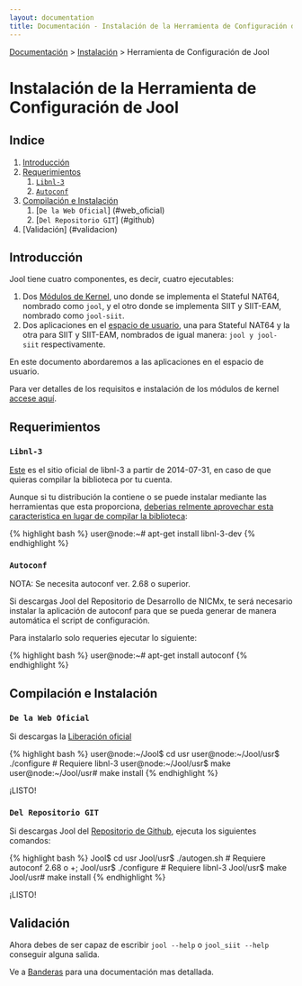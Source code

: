 ```yaml
---
layout: documentation
title: Documentación - Instalación de la Herramienta de Configuración de Jool
---
```


[Documentación](esp-doc-index.html) > [Instalación](esp-doc-index.html#instalacion) > Herramienta de Configuración de Jool

# Instalación de la Herramienta de Configuración de Jool

## Indice

1. [Introducción](#introduccion)
2. [Requerimientos](#requerimientos)
	1. [`Libnl-3`](#libnl-3)
	2. [`Autoconf`](#autoconf)
3. [Compilación e Instalación](#compilacion_instalacion)
	1. [`De la Web Oficial`] (#web_oficial)
	2. [`Del Repositorio GIT`] (#github)
4. [Validación] (#validacion)

## Introducción

Jool tiene cuatro componentes, es decir, cuatro ejecutables:

1. Dos [Módulos de Kernel](https://es.wikipedia.org/wiki/M%C3%B3dulo_de_n%C3%BAcleo), uno donde se implementa el Stateful NAT64, nombrado como `jool`, y el otro donde se implementa SIIT y SIIT-EAM, nombrado como `jool-siit`. 
2. Dos aplicaciones en el [espacio de usuario](http://es.wikipedia.org/wiki/Espacio_de_usuario), una para Stateful NAT64 y la otra para SIIT y SIIT-EAM, nombrados de igual manera: `jool y jool-siit` respectivamente.

En este documento abordaremos a las aplicaciones en el espacio de usuario.

Para ver detalles de los requisitos e instalación de los módulos de kernel [accese aquí](esp-mod-install.html).

## Requerimientos

### `Libnl-3`

[Este](http://www.carisma.slowglass.com/~tgr/libnl/) es el sitio oficial de libnl-3 a partir de 2014-07-31, en caso de que quieras compilar la biblioteca por tu cuenta.

Aunque si tu distribución la contiene o se puede instalar mediante las herramientas que esta proporciona, [deberias relmente aprovechar esta caracteristica en lugar de compilar la biblioteca](http://www.carisma.slowglass.com/~tgr/libnl/):

{% highlight bash %}
user@node:~# apt-get install libnl-3-dev
{% endhighlight %}

### `Autoconf`

NOTA: Se necesita autoconf ver. 2.68 o superior.

Si descargas Jool del Repositorio de Desarrollo de NICMx, te será necesario instalar la aplicación de autoconf para que se pueda generar de manera automática el script de configuración.

Para instalarlo solo requeries ejecutar lo siguiente:

{% highlight bash %}
user@node:~# apt-get install autoconf
{% endhighlight %}

## Compilación e Instalación

### `De la Web Oficial`

Si descargas la [Liberación oficial](esp-download.html)

{% highlight bash %}
user@node:~/Jool$ cd usr
user@node:~/Jool/usr$ ./configure # Requiere libnl-3
user@node:~/Jool/usr$ make
user@node:~/Jool/usr# make install
{% endhighlight %}

¡LISTO!

### `Del Repositorio GIT`

Si descargas Jool del [Repositorio de Github](https://github.com/NICMx/NAT64), ejecuta los siguientes comandos:

{% highlight bash %}
Jool$ cd usr
Jool/usr$ ./autogen.sh # Requiere autoconf 2.68 o +;
Jool/usr$ ./configure  # Requiere libnl-3
Jool/usr$ make
Jool/usr# make install
{% endhighlight %}

¡LISTO! 

## Validación

Ahora debes de ser capaz de escribir `jool --help` o `jool_siit --help` conseguir alguna salida. 

Ve a [Banderas](esp-usr-flags.html) para una documentación mas detallada.

